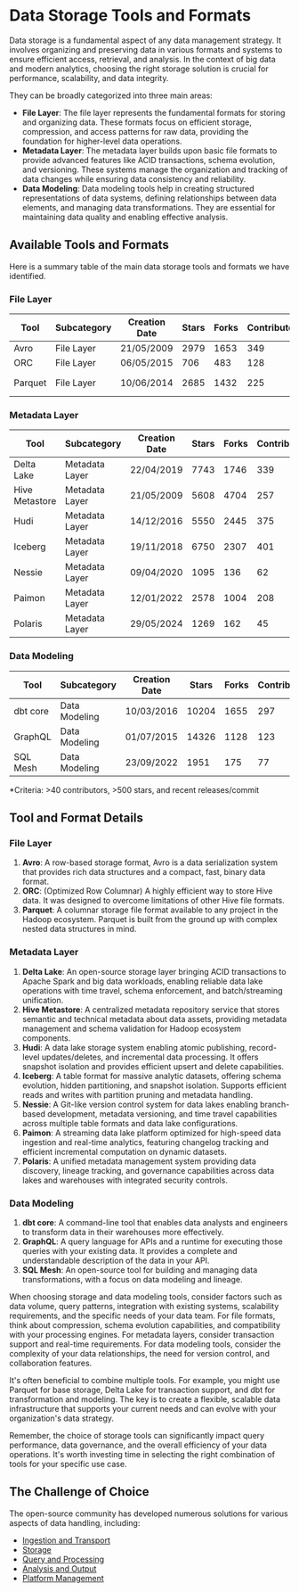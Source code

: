 # Data Storage Tools and Formats

Data storage is a fundamental aspect of any data management strategy. It involves organizing and preserving data in various formats and systems to ensure efficient access, retrieval, and analysis. In the context of big data and modern analytics, choosing the right storage solution is crucial for performance, scalability, and data integrity.

They can be broadly categorized into three main areas:
- **File Layer**: The file layer represents the fundamental formats for storing and organizing data. These formats focus on efficient storage, compression, and access patterns for raw data, providing the foundation for higher-level data operations.
- **Metadata Layer**: The metadata layer builds upon basic file formats to provide advanced features like ACID transactions, schema evolution, and versioning. These systems manage the organization and tracking of data changes while ensuring data consistency and reliability.
- **Data Modeling**: Data modeling tools help in creating structured representations of data systems, defining relationships between data elements, and managing data transformations. They are essential for maintaining data quality and enabling effective analysis.

## Available Tools and Formats

Here is a summary table of the main data storage tools and formats we have identified.

### File Layer

| Tool | Subcategory | Creation Date | Stars | Forks | Contributors | Last Release | Latest Commit | Meets Criteria* | Link |
|---|---|---|---|---|---|---|---|---|---|
| Avro | File Layer | 21/05/2009 | 2979 | 1653 | 349 | 05/08/2024 | 11/01/2025 | Yes | https://github.com/apache/avro |
| ORC | File Layer | 06/05/2015 | 706 | 483 | 128 | 10/01/2025 | 11/01/2025 | Yes | https://github.com/apache/orc |
| Parquet | File Layer | 10/06/2014 | 2685 | 1432 | 225 | 02/12/2024 | 06/01/2025 | Yes | https://github.com/apache/parquet-mr |

### Metadata Layer

| Tool | Subcategory | Creation Date | Stars | Forks | Contributors | Last Release | Latest Commit | Meets Criteria* | Link |
|---|---|---|---|---|---|---|---|---|---|
| Delta Lake | Metadata Layer | 22/04/2019 | 7743 | 1746 | 339 | 06/01/2025 | 10/01/2025 | Yes | https://github.com/delta-io/delta |
| Hive Metastore | Metadata Layer | 21/05/2009 | 5608 | 4704 | 257 | N/A | 12/01/2025 | Yes | https://github.com/apache/hive |
| Hudi | Metadata Layer | 14/12/2016 | 5550 | 2445 | 375 | 11/12/2024 | 11/01/2025 | Yes | https://github.com/apache/hudi |
| Iceberg | Metadata Layer | 19/11/2018 | 6750 | 2307 | 401 | 06/12/2024 | 11/01/2025 | Yes | https://github.com/apache/iceberg |
| Nessie | Metadata Layer | 09/04/2020 | 1095 | 136 | 62 | 18/12/2024 | 12/01/2025 | Yes | https://github.com/projectnessie/nessie |
| Paimon | Metadata Layer | 12/01/2022 | 2578 | 1004 | 208 | N/A | 12/01/2025 | Yes | https://github.com/apache/paimon |
| Polaris | Metadata Layer | 29/05/2024 | 1269 | 162 | 45 | N/A | 12/01/2025 | Yes | https://github.com/apache/polaris |

### Data Modeling

| Tool | Subcategory | Creation Date | Stars | Forks | Contributors | Last Release | Latest Commit | Meets Criteria* | Link |
|---|---|---|---|---|---|---|---|---|---|
| dbt core | Data Modeling | 10/03/2016 | 10204 | 1655 | 297 | 16/12/2024 | 10/01/2025 | Yes | https://github.com/dbt-labs/dbt-core |
| GraphQL | Data Modeling | 01/07/2015 | 14326 | 1128 | 123 | 27/10/2021 | 19/12/2024 | Yes | https://github.com/graphql/graphql-spec |
| SQL Mesh | Data Modeling | 23/09/2022 | 1951 | 175 | 77 | 09/01/2025 | 11/01/2025 | Yes | https://github.com/TobikoData/sqlmesh |

*Criteria: >40 contributors, >500 stars, and recent releases/commit

## Tool and Format Details

### File Layer

1. **Avro**: A row-based storage format, Avro is a data serialization system that provides rich data structures and a compact, fast, binary data format.
2. **ORC**: (Optimized Row Columnar) A highly efficient way to store Hive data. It was designed to overcome limitations of other Hive file formats.
3. **Parquet**: A columnar storage file format available to any project in the Hadoop ecosystem. Parquet is built from the ground up with complex nested data structures in mind.

### Metadata Layer

1. **Delta Lake**: An open-source storage layer bringing ACID transactions to Apache Spark and big data workloads, enabling reliable data lake operations with time travel, schema enforcement, and batch/streaming unification.
2. **Hive Metastore**: A centralized metadata repository service that stores semantic and technical metadata about data assets, providing metadata management and schema validation for Hadoop ecosystem components.
3. **Hudi**: A data lake storage system enabling atomic publishing, record-level updates/deletes, and incremental data processing. It offers snapshot isolation and provides efficient upsert and delete capabilities.
4. **Iceberg**: A table format for massive analytic datasets, offering schema evolution, hidden partitioning, and snapshot isolation. Supports efficient reads and writes with partition pruning and metadata handling.
5. **Nessie**: A Git-like version control system for data lakes enabling branch-based development, metadata versioning, and time travel capabilities across multiple table formats and data lake configurations.
6. **Paimon**: A streaming data lake platform optimized for high-speed data ingestion and real-time analytics, featuring changelog tracking and efficient incremental computation on dynamic datasets.
7. **Polaris**: A unified metadata management system providing data discovery, lineage tracking, and governance capabilities across data lakes and warehouses with integrated security controls.

### Data Modeling

1. **dbt core**: A command-line tool that enables data analysts and engineers to transform data in their warehouses more effectively.
2. **GraphQL**: A query language for APIs and a runtime for executing those queries with your existing data. It provides a complete and understandable description of the data in your API.
3. **SQL Mesh**: An open-source tool for building and managing data transformations, with a focus on data modeling and lineage.

When choosing storage and data modeling tools, consider factors such as data volume, query patterns, integration with existing systems, scalability requirements, and the specific needs of your data team. For file formats, think about compression, schema evolution capabilities, and compatibility with your processing engines. For metadata layers, consider transaction support and real-time requirements. For data modeling tools, consider the complexity of your data relationships, the need for version control, and collaboration features.

It's often beneficial to combine multiple tools. For example, you might use Parquet for base storage, Delta Lake for transaction support, and dbt for transformation and modeling. The key is to create a flexible, scalable data infrastructure that supports your current needs and can evolve with your organization's data strategy.

Remember, the choice of storage tools can significantly impact query performance, data governance, and the overall efficiency of your data operations. It's worth investing time in selecting the right combination of tools for your specific use case.

## The Challenge of Choice
The open-source community has developed numerous solutions for various aspects of data handling, including:
- [Ingestion and Transport](01.ingestion_and_transport.md)
- [Storage](02.storage.md)
- [Query and Processing](03.query_and_processing.md)
- [Analysis and Output](04.analysis_and_output.md)
- [Platform Management](05.platform_management.md)